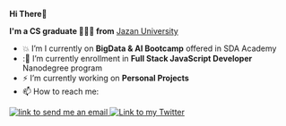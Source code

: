 **Hi There👋**

**I'm a CS graduate 👩🏻‍💻 from** <a href="https://www.jazanu.edu.sa/en">Jazan University</a>
- :collision: I’m I currently on  **BigData & AI Bootcamp** offered in SDA Academy
- ::dizzy: I’m currently enrollment in **Full Stack JavaScript Developer** Nanodegree program
- :zap: I’m currently working on **Personal Projects**
- 📫 How to reach me: 
<a href="mailto:nadaoteif@gmail.com">
    <img alt="link to send me an email" src="https://img.shields.io/static/v1?label&message=nadaoteif@gmail.com&color=white&style=flat&logo=gmail" />
</a> <a href="https://twitter.com/nadaoteif/">
    <img alt="Link to my Twitter" src="https://img.shields.io/twitter/follow/Nada_?style=social&label=@nadaoteif">
</a>
